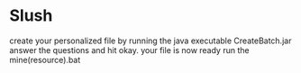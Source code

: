 # Slush

create your personalized file by running the java executable CreateBatch.jar
answer the questions and hit okay.
your file is now ready
run the mine(resource).bat